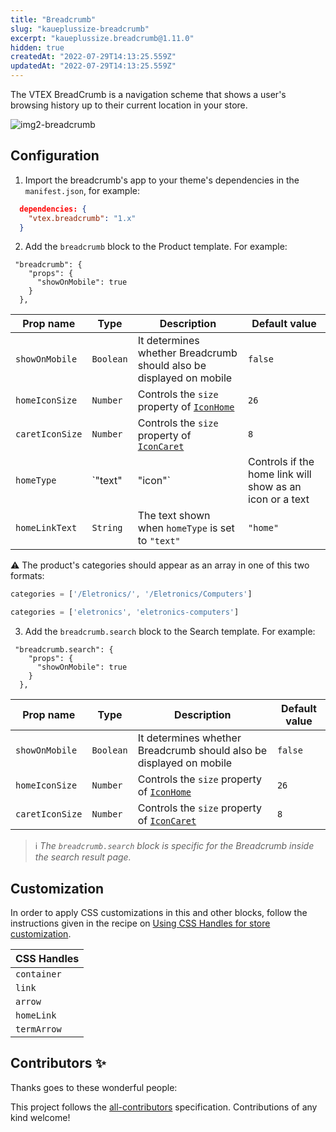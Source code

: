 ```yaml
---
title: "Breadcrumb"
slug: "kaueplussize-breadcrumb"
excerpt: "kaueplussize.breadcrumb@1.11.0"
hidden: true
createdAt: "2022-07-29T14:13:25.559Z"
updatedAt: "2022-07-29T14:13:25.559Z"
---
```

The VTEX BreadCrumb is a navigation scheme that shows a user's browsing history up to their current location in your store.

![img2-breadcrumb](https://user-images.githubusercontent.com/52087100/69836587-a4237380-1228-11ea-89c8-0f34cea3a96f.png)

## Configuration

1. Import the breadcrumb's app to your theme's dependencies in the `manifest.json`, for example:

```json
  dependencies: {
    "vtex.breadcrumb": "1.x"
  }
```

2. Add the `breadcrumb` block to the Product template. For example:

```
 "breadcrumb": {
    "props": {
      "showOnMobile": true
    }
  },
```

| Prop name    | Type            | Description    | Default value                                                                                                                               |
| ------------ | --------------- | --------------------------------------------------------------------------------------------------------------------------------------------- | ---------- | 
| `showOnMobile`        | `Boolean`       | It determines whether Breadcrumb should also be displayed on mobile          | `false`              |
| `homeIconSize`  | `Number`        | Controls the `size` property of [`IconHome`](https://github.com/vtex-apps/store-icons#icons)                                                                                                      | `26` |
| `caretIconSize` | `Number`        | Controls the `size` property of [`IconCaret`](https://github.com/vtex-apps/store-icons#icons)                                                                                                     | `8` |
| `homeType` | `"text" | "icon"`        | Controls if the home link will show as an icon or a text | `"icon"` |
| `homeLinkText` | `String`        | The text shown when `homeType` is set to `"text"` | `"home"` |

:warning: The product's categories should appear as an array in one of this two formats:

```javascript
categories = ['/Eletronics/', '/Eletronics/Computers']
```

```javascript
categories = ['eletronics', 'eletronics-computers']
```

3. Add the `breadcrumb.search` block to the Search template. For example:

```
 "breadcrumb.search": {
    "props": {
      "showOnMobile": true
    }
  },
```

| Prop name    | Type            | Description    | Default value                                                                                                                               |
| ------------ | --------------- | --------------------------------------------------------------------------------------------------------------------------------------------- | ---------- | 
| `showOnMobile`        | `Boolean`       | It determines whether Breadcrumb should also be displayed on mobile          | `false`              |
| `homeIconSize`  | `Number`        | Controls the `size` property of [`IconHome`](https://github.com/vtex-apps/store-icons#icons)                                                                                                      | `26` |
| `caretIconSize` | `Number`        | Controls the `size` property of [`IconCaret`](https://github.com/vtex-apps/store-icons#icons)                                                                                                     | `8` |
> ℹ️ *The `breadcrumb.search` block is specific for the Breadcrumb inside the search result page.* 

## Customization

In order to apply CSS customizations in this and other blocks, follow the instructions given in the recipe on [Using CSS Handles for store customization](https://vtex.io/docs/recipes/style/using-css-handles-for-store-customization). 

| CSS Handles |
| ----------- | 
| `container` | 
| `link`      | 
| `arrow`     | 
| `homeLink`  | 
| `termArrow` |


## Contributors ✨

Thanks goes to these wonderful people:

<!-- ALL-CONTRIBUTORS-LIST:START - Do not remove or modify this section -->
<!-- prettier-ignore-start -->
<!-- markdownlint-disable -->
<!-- markdownlint-enable -->
<!-- prettier-ignore-end -->
<!-- ALL-CONTRIBUTORS-LIST:END -->

This project follows the [all-contributors](https://github.com/all-contributors/all-contributors) specification. Contributions of any kind welcome!